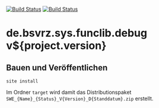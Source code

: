 [![Build Status](https://travis-ci.org/datenverteiler/de.bsvrz.sys.funclib.debug.svg?branch=master)](https://travis-ci.org/datenverteiler/de.bsvrz.sys.funclib.debug)
[![Build Status](https://api.bintray.com/packages/datenverteiler/maven/de.bsvrz.sys.funclib.debug/images/download.svg)](https://bintray.com/datenverteiler/maven/de.bsvrz.sys.funclib.debug)

de.bsvrz.sys.funclib.debug v${project.version}
=================================


Bauen und Veröffentlichen
-------------------------

    site install

Im Ordner `target` wird damit das Distributionspaket
`SWE_{Name}_{Status}_V{Version}_D{Standdatum}.zip` erstellt.
